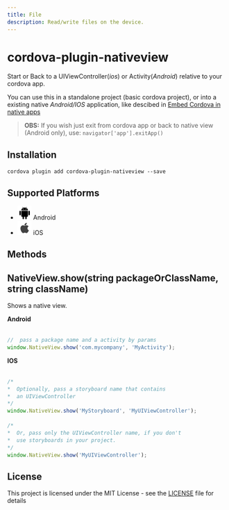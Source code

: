 ```yaml
---
title: File
description: Read/write files on the device.
---
```


# cordova-plugin-nativeview

Start or Back to a UIViewController(_ios_) or Activity(_Android_) relative to your cordova app.

You can use this in a standalone project (basic cordova project), or into a existing native _Android/IOS_ application, like descibed in [Embed Cordova in native apps](https://cordova.apache.org/docs/en/latest/guide/hybrid/webviews/index.html)

> **OBS:** If you wish just exit from cordova app or back to native view (Android only), use: `navigator['app'].exitApp()`

## Installation

    cordova plugin add cordova-plugin-nativeview --save

## Supported Platforms

- ![Android](icons/android.png) Android
- ![iOS](icons/ios.png) iOS

## Methods

## NativeView.show(string packageOrClassName, string className)

Shows a native view.


**Android**

```js

//  pass a package name and a activity by params
window.NativeView.show('com.mycompany', 'MyActivity');

```
**IOS**

```js

/*
*  Optionally, pass a storyboard name that contains
*  an UIViewController
*/
window.NativeView.show('MyStoryboard', 'MyUIViewController');

/*
*  Or, pass only the UIViewController name, if you don't
*  use storyboards in your project.
*/
window.NativeView.show('MyUIViewController');
```

## License

This project is licensed under the MIT License - see the [LICENSE](LICENSE) file for details